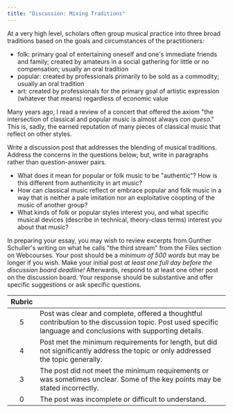 ```yaml
---
title: "Discussion: Mixing Traditions"
---
```


At a very high level, scholars often group musical practice into three broad traditions based on the goals and circumstances of the practitioners:

- folk: primary goal of entertaining oneself and one's immediate friends and family; created by amateurs in a social gathering for little or no compensation; usually an oral tradition
- popular: created by professionals primarily to be sold as a commodity; usually an oral tradition
- art: created by professionals for the primary goal of artistic expression (whatever that means) regardless of economic value

Many years ago, I read a review of a concert that offered the axiom "the intersection of classical and popular music is almost always _con queso_." This is, sadly, the earned reputation of many pieces of classical music that reflect on other styles.

Write a discussion post that addresses the blending of musical traditions. Address the concerns in the questions below; but, write in paragraphs rather than question-answer pairs. 

- What does it mean for popular or folk music to be "authentic"? How is this different from authenticity in art music?
- How can classical music reflect or embrace popular and folk music in a way that is neither a pale imitation nor an exploitative coopting of the music of another group?
- What kinds of folk or popular styles interest you, and what specific musical devices (describe in technical, theory-class terms) interest you about that music?

In preparing your essay, you may wish to review excerpts from Gunther Schuller's writing on what he calls "the third stream" from the Files section on Webcourses. Your post should be a _minimum of 500 words_ but may be longer if you wish. Make your initial post _at least one full day before the discussion board deadline!_ Afterwards, respond to at least one other post on the discussion board. Your response should be substantive and offer specific suggestions or ask specific questions.

| Rubric ||
| :---: | --- |
| 5 | Post was clear and complete, offered a thoughtful contribution to the discussion topic. Post used specific language and conclusions with supporting details. |
| 4 | Post met the minimum requirements for length, but did not significantly address the topic or only addressed the topic generally. |
| 3 | The post did not meet the minimum requirements or was sometimes unclear. Some of the key points may be stated incorrectly.  |
| 0 | The post was incomplete or difficult to understand. |
